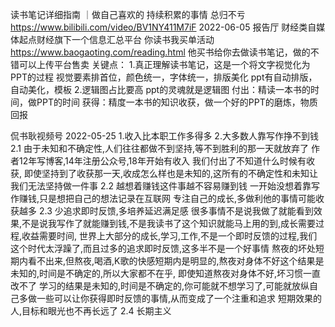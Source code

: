 读书笔记详细指南 ｜做自己喜欢的 持续积累的事情 总归不亏
https://www.bilibili.com/video/BV1NY411M7iF  2022-06-05
报告厅  财经类自媒体起点财经旗下一个信息汇总平台
你读书我买单活动 https://www.baogaoting.com/reading.html
他买书给你去做读书笔记，做的不错可以上传平台售卖
关键点：
1.真正理解读书笔记，这是一个将文字视觉化为PPT的过程  视觉要素排首位，颜色统一，字体统一，排版美化
  ppt有自动排版，自动美化，模板
2.逻辑图占比要高
  ppt的灵魂就是逻辑图
付出：精读一本书的时间，做PPT的时间  获得：精度一本书的知识收获，做一个好的PPT的磨炼，物质回报


侃书耿视频号  2022-05-25
1.收入比本职工作多得多 
2.大多数人靠写作挣不到钱
2.1 由于未知和不确定性,人们往往都做不到坚持,等不到胜利的那一天就放弃了
作者12年写博客,14年注册公众号,18年开始有收入
我们付出了不知道什么时候有收获, 即使坚持到了收获那一天,收成怎么样也是未知的,这所有的不确定性和未知让我们无法坚持做一件事
2.2 越想着赚钱这件事越不容易赚到钱
一开始没想着靠写作赚钱,只是想把自己的想法记录在互联网
专注自己的成长,多做利他的事情可能收获越多
2.3 少追求即时反馈,多培养延迟满足感
很多事情不是说我做了就能看到效果,不是说我写作了就能赚到钱,不是我读书了这个知识就能马上用的到,成长需要过程,收益需要时间,
世界上大部分的成长,学习,工作,不是一个即时反馈的过程,我们这个时代太浮躁了,而且过多的追求即时反馈,这多半不是一个好事情
熬夜的坏处短期内看不出来,但熬夜,喝酒,K歌的快感短期内是明显的,熬夜对身体不好这个结果是未知的,时间是不确定的,所以大家都不在乎,
即使知道熬夜对身体不好,坏习惯一直改不了
学习的结果是未知的,时间是不确定的,你可能就不想学习了,可能就放纵自己多做一些可以让你获得即时反馈的事情,从而变成了一个注重和追求
短期效果的人,目标和眼光也不再长远了
2.4 长期主义
